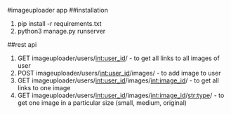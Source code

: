 #imageuploader app
##installation 
1. pip install -r requirements.txt
2. python3 manage.py runserver

##rest api
1. GET imageuploader/users/<int:user_id>/ - to get all links to all images of user
2. POST imageuploader/users/<int:user_id>/images/ - to add image to user
3. GET imageuploader/users/<int:user_id>/images/<int:image_id>/ - to get all links to one image
4. GET imageuploader/users/<int:user_id>/images/<int:image_id>/<str:type>/ - to get one image in a particular size (small, medium, original)
